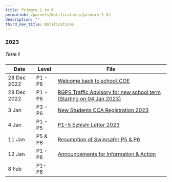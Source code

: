 ```yaml
---
title: Primary 1 to 6
permalink: /parents/Notifications/primary-1-6/
description: ""
third_nav_title: Notifications
---
```

### **2023**

##### Term 1

| Date| Level|File | 
| -------- | -------- | -------- | 
| 28 Dec 2022   | P1 - P6|[Welcome back to school_COE](/files/Notification%202023/P1%20to%206/RGPS_N23_G_001_Welcome%20back%20to%20school_COE.pdf)    | 
|28 Dec 2022 | P1 - P6|[RGPS Traffic Advisory for new school term (Starting on 04 Jan 2023)](/files/Notification%202023/P1%20to%206/RGPS%20Traffic%20Advisory%20for%20new%20school%20term%20(Starting%20on%20%2004%20Jan%202023).pdf) |
|3 Jan| P3 - P6|[New Students CCA Registration 2023](/files/Notification%202023/P1%20to%206/RGPS_N23_G_002_New%20Students%20CCA_Registration%20for%202023.pdf)|
|4 Jan| P1 - P5|[P1-5 Ezhishi Letter 2023](/files/Notification%202023/P1%20to%206/RGPSN23G005_P1-5%20Ezhishi%20Letter%202023.pdf)|
|11 Jan|P5 & P6|[Resumption of Swimsafer P5 & P6](/files/Notification%202023/P1%20to%206/RGPS_N2_G_006%20Resumption%20of%20Swimsafer%20P5P6.pdf)|
|12 Jan| P1 - P6|[Announcements for Information & Action](/files/Notification%202023/P1%20to%206/Notification%20Consent%20for%20Photos%20%20Smart%20watches%20Photo%20Taking_11%20Jan%202023.pdf)|
|8 Feb| P1- P6|